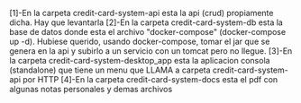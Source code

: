 [1]-En la carpeta credit-card-system-api esta la api (crud) propiamente dicha. Hay que levantarla
[2]-En la carpeta credit-card-system-db esta la base de datos donde esta el archivo "docker-compose" (docker-compose up -d). Hubiese querido, usando docker-compose, tomar el jar que se genera en la api y subirlo a un servicio con un tomcat pero no llegue.
[3]-En la carpeta credit-card-system-desktop_app esta la aplicacion consola (standalone) que tiene un menu que LLAMA a carpeta credit-card-system-api por HTTP
[4]-En la carpeta credit-card-system-docs esta el pdf con algunas notas personales y demas archivos
